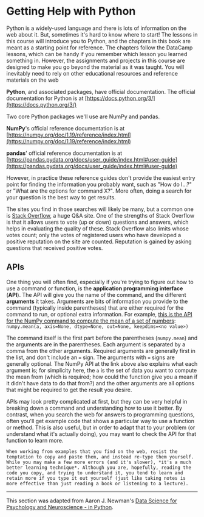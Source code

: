 # Getting Help with Python

Python is a widely-used language and there is lots of information on the web about it. But, sometimes it's hard to know where to start! The lessons in this course will introduce you to Python, and the chapters in this book are meant as a starting point for reference. The chapters follow the DataCamp lessons, which can be handy if you remember which lesson you learned something in. However, the assignments and projects in this course are designed to make you go beyond the material as it was taught. You will inevitably need to rely on other educational resources and reference materials on the web

**Python**, and associated packages, have official documentation. The official documentation for Python is at [https://docs.python.org/3/](https://docs.python.org/3/)

Two core Python packages we'll use are NumPy and pandas.

**NumPy**'s official reference documentation is at [https://numpy.org/doc/1.19/reference/index.html](https://numpy.org/doc/1.19/reference/index.html)

**pandas**' official reference documentation is at [https://pandas.pydata.org/docs/user_guide/index.html#user-guide](https://pandas.pydata.org/docs/user_guide/index.html#user-guide)

However, in practice these reference guides don't provide the easiest entry point for finding the information you probably want, such as "How do I...?" or "What are the options for command X?". More often, doing a search for your question is the best way to get results.

The sites you find in those searches will likely be many, but a common one is [Stack Overflow](https://stackoverflow.com), a huge Q&A site. One of the strengths of Stack Overflow is that it allows users to vote (up or down) questions and answers, which helps in evaluating the quality of these. Stack Overflow also limits whose votes count; only the votes of registered users who have developed a positive reputation on the site are counted. Reputation is gained by asking questions that received positive votes.  

## APIs
One thing you will often find, especially if you're trying to figure out how to use a command or function, is the **application programming interface** (**API**). The API will give you the name of the command, and the different **arguments** it takes. Arguments are bits of information you provide to the command (typically inside parentheses) that are either required for the command to run, or optional extra information. For example, [this is the API for the NumPy command to compute the mean of a set of numbers](https://numpy.org/doc/stable/reference/generated/numpy.mean.html):
`numpy.mean(a, axis=None, dtype=None, out=None, keepdims=<no value>)`

The command itself is the first part before the parentheses (`numpy.mean`) and the arguments are in the parentheses. Each argument is separated by a comma from the other arguments. Required arguments are generally first in the list, and don't include an `=` sign. The arguments with `=` signs are generally optional. The NumPy API at the link above also explains what each argument is; for simplicity here, the `a` is the set of data you want to compute the mean from (which is required; how could the function give you a mean if it didn't have data to do that from?) and the other arguments are all options that might be required to get the result you desire.

APIs may look pretty complicated at first, but they can be very helpful in breaking down a command and understanding how to use it better. By contrast, when you search the web for answers to programming questions, often you'll get example code that shows a particular way to use a function or method. This is also useful, but in order to adapt that to your problem (or understand what it's actually doing), you may want to check the API for that function to learn more.

```{admonition} Pro Tip:
When working from examples that you find on the web, resist the temptation to copy and paste them, and instead re-type them yourself. While you may make a few more errors (and it's slower), *it's a much better learning technique*. Although you are, hopefully, reading the code you copy, and trying to understand it, you tend to learn and retain more if you type it out yourself (just like taking notes is more effective than just reading a book or listening to a lecture).
```

---
This section was adapted from Aaron J. Newman's [Data Science for Psychology and Neuroscience - in Python](https://neuraldatascience.io/intro.html).